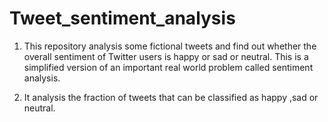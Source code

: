 # Tweet_sentiment_analysis
1) This repository analysis some fictional tweets and find out whether the overall sentiment of Twitter users is happy or sad or neutral. This is a simplified version of an important real world problem called sentiment analysis.

2) It analysis the fraction of tweets that can be classified as happy ,sad or neutral.
